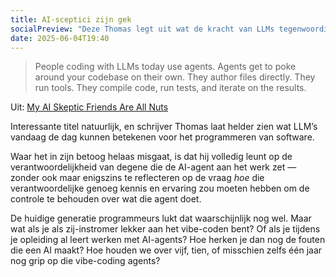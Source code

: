 ```yaml
---
title: AI-sceptici zijn gek
socialPreview: "Deze Thomas legt uit wat de kracht van LLMs tegenwoordig is voor programmeurs, maar hij vergeet de toekomst." 
date: 2025-06-04T19:40
---
```


> People coding with LLMs today use agents. Agents get to poke around your codebase on their own. They author files directly. They run tools. They compile code, run tests, and iterate on the results.

Uit: [My AI Skeptic Friends Are All Nuts](https://fly.io/blog/youre-all-nuts/)

Interessante titel natuurlijk, en schrijver Thomas laat helder zien wat LLM’s vandaag de dag kunnen betekenen voor het programmeren van software.

Waar het in zijn betoog helaas misgaat, is dat hij volledig leunt op de verantwoordelijkheid van degene die de AI-agent aan het werk zet — zonder ook maar enigszins te reflecteren op de vraag *hoe* die verantwoordelijke genoeg kennis en ervaring zou moeten hebben om de controle te behouden over wat die agent doet.

De huidige generatie programmeurs lukt dat waarschijnlijk nog wel. Maar wat als je als zij-instromer lekker aan het vibe-coden bent? Of als je tijdens je opleiding al leert werken met AI-agents? Hoe herken je dan nog de fouten die een AI maakt? Hoe houden we over vijf, tien, of misschien zelfs één jaar nog grip op die vibe-coding agents?

